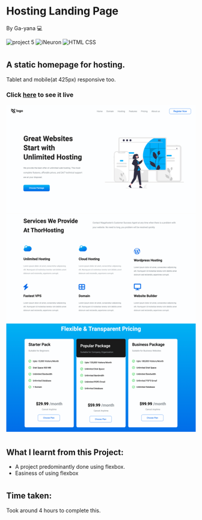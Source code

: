 # Hosting Landing Page
By Ga-yana :computer:

![project 5](https://img.shields.io/badge/Project%20-11-blue) ![iNeuron](https://img.shields.io/badge/iNeuron-FullStack-blue)
![HTML CSS](https://img.shields.io/badge/HTML-CSS-blue)  
#

## A static homepage for hosting.
Tablet and mobile(at 425px) responsive too.

### Click [here](https://hostingblue.netlify.app/) to see it live

![Homepage](./Images/Screenshot%202022-08-05%20at%207.32.51%20PM.png)
![Homepage](./Images/Screenshot%202022-08-05%20at%207.32.59%20PM.png)
![Homepage](./Images/Screenshot%202022-08-05%20at%207.33.09%20PM.png)
# 

## What I learnt from this Project:

- A project predominantly done using flexbox.
- Easiness of using flexbox

#
## Time taken:
 Took around 4 hours to complete this.
# 
